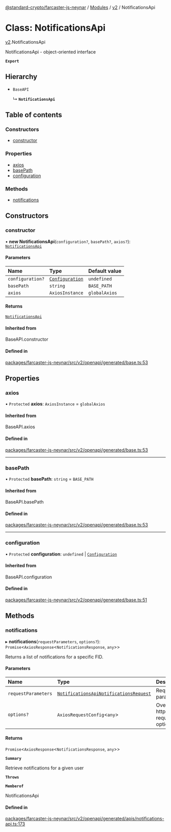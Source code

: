 [@standard-crypto/farcaster-js-neynar](../README.md) / [Modules](../modules.md) / [v2](../modules/v2.md) / NotificationsApi

# Class: NotificationsApi

[v2](../modules/v2.md).NotificationsApi

NotificationsApi - object-oriented interface

**`Export`**

## Hierarchy

- `BaseAPI`

  ↳ **`NotificationsApi`**

## Table of contents

### Constructors

- [constructor](v2.NotificationsApi.md#constructor)

### Properties

- [axios](v2.NotificationsApi.md#axios)
- [basePath](v2.NotificationsApi.md#basepath)
- [configuration](v2.NotificationsApi.md#configuration)

### Methods

- [notifications](v2.NotificationsApi.md#notifications)

## Constructors

### constructor

• **new NotificationsApi**(`configuration?`, `basePath?`, `axios?`): [`NotificationsApi`](v2.NotificationsApi.md)

#### Parameters

| Name | Type | Default value |
| :------ | :------ | :------ |
| `configuration?` | [`Configuration`](v2.Configuration.md) | `undefined` |
| `basePath` | `string` | `BASE_PATH` |
| `axios` | `AxiosInstance` | `globalAxios` |

#### Returns

[`NotificationsApi`](v2.NotificationsApi.md)

#### Inherited from

BaseAPI.constructor

#### Defined in

[packages/farcaster-js-neynar/src/v2/openapi/generated/base.ts:53](https://github.com/standard-crypto/farcaster-js/blob/main/packages/farcaster-js-neynar/src/v2/openapi/generated/base.ts#L53)

## Properties

### axios

• `Protected` **axios**: `AxiosInstance` = `globalAxios`

#### Inherited from

BaseAPI.axios

#### Defined in

[packages/farcaster-js-neynar/src/v2/openapi/generated/base.ts:53](https://github.com/standard-crypto/farcaster-js/blob/main/packages/farcaster-js-neynar/src/v2/openapi/generated/base.ts#L53)

___

### basePath

• `Protected` **basePath**: `string` = `BASE_PATH`

#### Inherited from

BaseAPI.basePath

#### Defined in

[packages/farcaster-js-neynar/src/v2/openapi/generated/base.ts:53](https://github.com/standard-crypto/farcaster-js/blob/main/packages/farcaster-js-neynar/src/v2/openapi/generated/base.ts#L53)

___

### configuration

• `Protected` **configuration**: `undefined` \| [`Configuration`](v2.Configuration.md)

#### Inherited from

BaseAPI.configuration

#### Defined in

[packages/farcaster-js-neynar/src/v2/openapi/generated/base.ts:51](https://github.com/standard-crypto/farcaster-js/blob/main/packages/farcaster-js-neynar/src/v2/openapi/generated/base.ts#L51)

## Methods

### notifications

▸ **notifications**(`requestParameters`, `options?`): `Promise`\<`AxiosResponse`\<`NotificationsResponse`, `any`\>\>

Returns a list of notifications for a specific FID.

#### Parameters

| Name | Type | Description |
| :------ | :------ | :------ |
| `requestParameters` | [`NotificationsApiNotificationsRequest`](../interfaces/v2.NotificationsApiNotificationsRequest.md) | Request parameters. |
| `options?` | `AxiosRequestConfig`\<`any`\> | Override http request option. |

#### Returns

`Promise`\<`AxiosResponse`\<`NotificationsResponse`, `any`\>\>

**`Summary`**

Retrieve notifications for a given user

**`Throws`**

**`Memberof`**

NotificationsApi

#### Defined in

[packages/farcaster-js-neynar/src/v2/openapi/generated/apis/notifications-api.ts:173](https://github.com/standard-crypto/farcaster-js/blob/main/packages/farcaster-js-neynar/src/v2/openapi/generated/apis/notifications-api.ts#L173)
